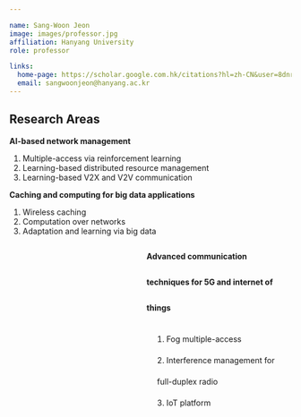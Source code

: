 ```yaml
---

name: Sang-Woon Jeon
image: images/professor.jpg
affiliation: Hanyang University
role: professor

links:
  home-page: https://scholar.google.com.hk/citations?hl=zh-CN&user=8dnrnzsAAAAJ
  email: sangwoonjeon@hanyang.ac.kr
---
```

## Research Areas

**AI-based network management**
1. Multiple-access via reinforcement learning
2. Learning-based distributed resource management
3. Learning-based V2X and V2V communication

**Caching and computing for big data applications**
1. Wireless caching
1. Computation over networks
1. Adaptation and learning via big data

<div style="margin-left: 245px; font-weight: bold; text-align: left; line-height: 3.3;">
    Advanced communication techniques for 5G and internet of things
</div>
<!--
<div style="margin-left: 230px; text-align: left; line-height: 2.7;"> 1. Fog multiple-access </div>
<div style="margin-left: 230px; text-align: left; line-height: 2.7;"> 2. Interference management for full-duplex radio </div>
<div style="margin-left: 230px; text-align: left; line-height: 2.7;"> 3. IoT platform </div>
-->

<!-- 这是一个注释 -->
<div style="margin-left: 230px; text-align: left; line-height: 2.7;">
    <!-- 这是一个有序列表 -->
    <ol style="list-style-position: inside;">
        <li style="padding-left: 10px;">Fog multiple-access</li>
        <li style="padding-left: 10px;">Interference management for full-duplex radio</li>
        <li style="padding-left: 10px;">IoT platform</li>
    </ol>
</div>



